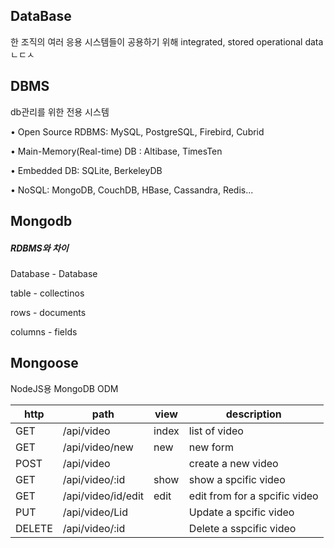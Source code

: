 ## DataBase

한 조직의 여러 응용 시스템들이 공용하기 위해  integrated, stored operational data  ㄴㄷㅅ



## DBMS

db관리를 위한 전용 시스템

• Open Source RDBMS: MySQL, PostgreSQL, Firebird, Cubrid

• Main-Memory(Real-time) DB : Altibase, TimesTen

• Embedded DB: SQLite, BerkeleyDB

• NoSQL: MongoDB, CouchDB, HBase, Cassandra, Redis...



## Mongodb

##### RDBMS와 차이

Database - Database

table - collectinos

rows - documents

columns - fields



## Mongoose

NodeJS용 MongoDB ODM 



| http   | path               | view  | description                   |
| ------ | ------------------ | ----- | ----------------------------- |
| GET    | /api/video         | index | list of video                 |
| GET    | /api/video/new     | new   | new form                      |
| POST   | /api/video         |       | create a new video            |
| GET    | /api/video/:id     | show  | show a spcific video          |
| GET    | /api/video/id/edit | edit  | edit from for a spcific video |
| PUT    | /api/video/Lid     |       | Update a spcific video        |
| DELETE | /api/video/:id     |       | Delete a sspcific video       |

